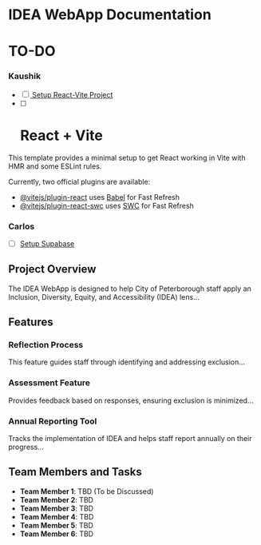 # IDEA WebApp Documentation

# TO-DO

### Kaushik
- [ ] [ Setup React-Vite Project ](https://github.com/Peterborough-DEI-Project/IDEA-Toolkit/issues/1)
- [ ] # React + Vite

This template provides a minimal setup to get React working in Vite with HMR and some ESLint rules.

Currently, two official plugins are available:

- [@vitejs/plugin-react](https://github.com/vitejs/vite-plugin-react/blob/main/packages/plugin-react/README.md) uses [Babel](https://babeljs.io/) for Fast Refresh
- [@vitejs/plugin-react-swc](https://github.com/vitejs/vite-plugin-react-swc) uses [SWC](https://swc.rs/) for Fast Refresh

### Carlos
- [ ] [Setup Supabase](https://github.com/Peterborough-DEI-Project/IDEA-Toolkit/issues/2)

## Project Overview
The IDEA WebApp is designed to help City of Peterborough staff apply an Inclusion, Diversity, Equity, and Accessibility (IDEA) lens...

## Features
### Reflection Process
This feature guides staff through identifying and addressing exclusion...

### Assessment Feature
Provides feedback based on responses, ensuring exclusion is minimized...

### Annual Reporting Tool
Tracks the implementation of IDEA and helps staff report annually on their progress...

## Team Members and Tasks
- **Team Member 1**: TBD (To be Discussed)
- **Team Member 2**: TBD 
- **Team Member 3**: TBD
- **Team Member 4**: TBD
- **Team Member 5**: TBD
- **Team Member 6**: TBD

